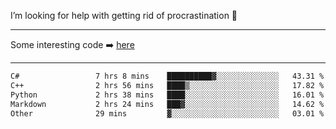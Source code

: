 I’m looking for help with getting rid of procrastination 🤔

-----

Some interesting code :arrow_right: [here](https://github.com/zhen8838/playground)

-----

<!--START_SECTION:waka-->

```txt
C#                 7 hrs 8 mins    ██████████▓░░░░░░░░░░░░░░   43.31 %
C++                2 hrs 56 mins   ████▒░░░░░░░░░░░░░░░░░░░░   17.82 %
Python             2 hrs 38 mins   ████░░░░░░░░░░░░░░░░░░░░░   16.01 %
Markdown           2 hrs 24 mins   ███▓░░░░░░░░░░░░░░░░░░░░░   14.62 %
Other              29 mins         ▓░░░░░░░░░░░░░░░░░░░░░░░░   03.01 %
```

<!--END_SECTION:waka-->

<!--
**zhen8838/zhen8838** is a ✨ _special_ ✨ repository because its `README.md` (this file) appears on your GitHub profile.

Here are some ideas to get you started:

- 🔭 I’m currently working on ...
- 🌱 I’m currently learning ...
- 👯 I’m looking to collaborate on ...
 ...
- 💬 Ask me about ...
- 📫 How to reach me: ...
- 😄 Pronouns: ...
- ⚡ Fun fact: ...
-->
